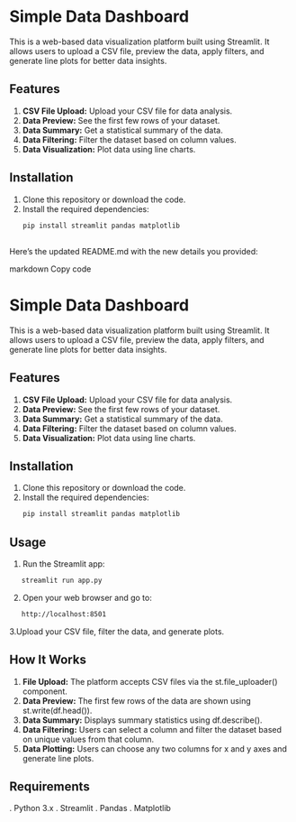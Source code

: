 # Simple Data Dashboard

This is a web-based data visualization platform built using Streamlit. It allows users to upload a CSV file, preview the data, apply filters, and generate line plots for better data insights.

## Features

1. **CSV File Upload:** Upload your CSV file for data analysis.
2. **Data Preview:** See the first few rows of your dataset.
3. **Data Summary:** Get a statistical summary of the data.
4. **Data Filtering:** Filter the dataset based on column values.
5. **Data Visualization:** Plot data using line charts.

## Installation

1. Clone this repository or download the code.
2. Install the required dependencies:
   ```bash
   pip install streamlit pandas matplotlib
    ```
## 
Here’s the updated README.md with the new details you provided:

markdown
Copy code
# Simple Data Dashboard

This is a web-based data visualization platform built using Streamlit. It allows users to upload a CSV file, preview the data, apply filters, and generate line plots for better data insights.

## Features

1. **CSV File Upload:** Upload your CSV file for data analysis.
2. **Data Preview:** See the first few rows of your dataset.
3. **Data Summary:** Get a statistical summary of the data.
4. **Data Filtering:** Filter the dataset based on column values.
5. **Data Visualization:** Plot data using line charts.

## Installation

1. Clone this repository or download the code.
2. Install the required dependencies:
   ```bash
   pip install streamlit pandas matplotlib
   ```
## Usage
1. Run the Streamlit app:
```bash
   streamlit run app.py
   ```
2. Open your web browser and go to:
```bash
   http://localhost:8501
   ```
3.Upload your CSV file, filter the data, and generate plots.
## How It Works
1. **File Upload:** The platform accepts CSV files via the st.file_uploader() component.
2. **Data Preview:** The first few rows of the data are shown using st.write(df.head()).
3. **Data Summary:** Displays summary statistics using df.describe().
4. **Data Filtering:** Users can select a column and filter the dataset based on unique values from that column.
5. **Data Plotting:** Users can choose any two columns for x and y axes and generate line plots.
## Requirements
. Python 3.x
. Streamlit
. Pandas
. Matplotlib

